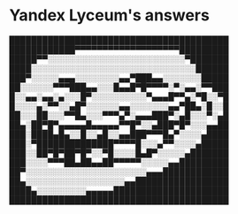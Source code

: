 # Yandex Lyceum's answers
████████████████████████████████████████
████████████▀▀▀▀▀▀▀▀▀▀▀▀▀▀▀▀▀▀▀█████████
█████▀▀░░░░░░░░░░░░░░░░░░░░░░░░░▀███████
████░░░░░░░░░░░░░░░░░░░░░░░░░░░░░░██████
███▀░░░░░▄▄▄░░░░░░░░▄▄▀███▄▄░░░░░░░█████
██░░░░░░▀▀▀███▄▄░░░█▄▄█▀█▀▀▀▀░▀░▄▄░▀▀███
█░░▄▄░▄▄░▄░░░█▀░░░░░░░░░░▀▄▄▄█▀▀▄░▀█░░▀█
█░░░░▄░▀▀░░▄█▀░░░░░░▄▄░░░░░░░▄▄▀██▄░█░░█
██░░░██░░░▀▀█▄░░░▀▀▀▄▀░▄▄▄███▀░▄█░░░▀░▄█
██▄░██▀█▀▄▄▄▄▄█▄▄▄▄▄▀▀█▀░░▄███▀█▀░░░▄▄██
███░████▄█▄░░█░░▄█░░▄▄███▀▀▀█▄▀░░░░▄████
███░▀██████████████▀▀▀▀█░░░▄▀▀░░░░▄█████
███░░██▀█▀██▀█▀░░▀█░░░░█▄█▀░░░░░▄███████
███░░░░▀▀▀██▄██▄▄██▀▀▀▀▀░░░░░▄▄█████████
██▀░░░░░░░░░░░░░░░░░░░░░░▄▄▄████████████
██▄░░░░░░░░░░░░░░░░░░▄▄█████████████████
████▄░░░░░░░░░▄▄▄▄▄█████████████████████
████████████████████████████████████████
